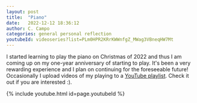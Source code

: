 ```yaml
---
layout: post
title:  "Piano"
date:   2022-12-12 18:36:12
author: C. Campo
categories: general personal reflection
youtubeId: videoseries?list=PLm0HPR2KRrKWWnfgZ_MWag3VBneqHW7Mt
---
```


I started learning to play the piano on Christmas of 2022 and thus I am coming up on my one-year anniversary of starting
to play. It's been a very rewarding experience and I plan on continuing for the foreseeable future! Occasionally I upload
videos of my playing to a [YouTube playlist](https://youtube.com/playlist?list=PLm0HPR2KRrKWWnfgZ_MWag3VBneqHW7Mt). 
Check it out if you are interested :).

{% include youtube.html id=page.youtubeId %}
